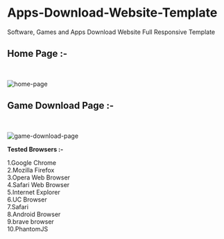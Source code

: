 # Apps-Download-Website-Template
Software, Games and Apps Download Website Full Responsive Template<br>
<h2>Home Page :-</h2><br>

![home-page](https://user-images.githubusercontent.com/26626045/53333642-4f268b80-38ab-11e9-9427-f8dcd9efdbd7.png)

<h2>Game Download Page :-</h2><br>

![game-download-page](https://user-images.githubusercontent.com/26626045/53333811-ceb45a80-38ab-11e9-9ec6-05bcfdff80a0.png)


<b>Tested Browsers :- </b>

1.Google Chrome</br>
2.Mozilla Firefox</br>
3.Opera Web Browser</br>
4.Safari Web Browser</br>
5.Internet Explorer</br>
6.UC Browser</br>
7.Safari</br>
8.Android Browser</br>
9.brave browser</br>
10.PhantomJS</br>
